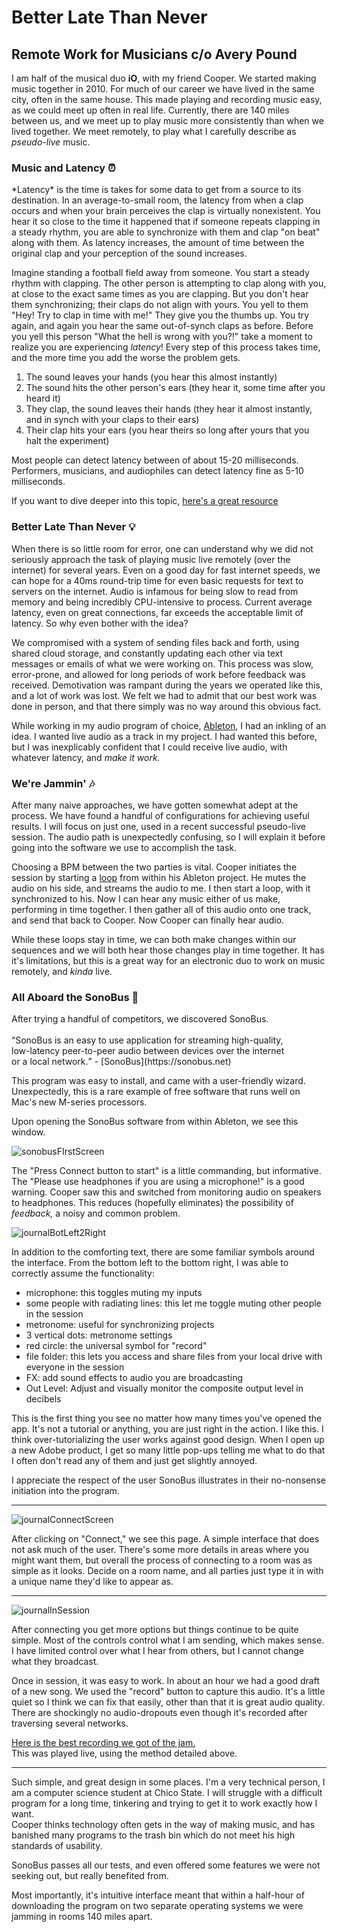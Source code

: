 <h1>Better Late Than Never</h1>
<h2> Remote Work for Musicians
c/o Avery Pound</h2>

I am half of the musical duo **iO**, with my friend Cooper. We started making music together in 2010. 
For much of our career we have lived in the same city, often in the same house. 
This made playing and recording music easy, as we could meet up often in real life.
Currently, there are 140 miles between us, and we meet up to play music more consistently than 
when we lived together. We meet remotely, to play what I carefully describe as *pseudo-live* music. 

<h3>Music and Latency ⏰ </h3>
*Latency* is the time is takes for some data to get from a source to its destination. 
In an average-to-small room, the latency from when a clap occurs and when your brain perceives the clap
is virtually nonexistent. You hear it so close to the time it happened that if someone repeats clapping
in a steady rhythm, you are able to synchronize with them and clap "on beat" along with them. 
As latency increases, the amount of time between the original clap and your perception of the sound increases. 

Imagine standing a football field away from someone. You start a steady rhythm with clapping.
The other person is attempting to clap along with you, at close to the exact same times as you are clapping.
But you don't hear them synchronizing; their claps do not align with yours. 
You yell to them "Hey! Try to clap in time with me!" They give you the thumbs up. 
You try again, and again you hear the same out-of-synch claps as before. 
Before you yell this person "What the hell is wrong with you?!" 
take a moment to realize you are experiencing *latency*!
Every step of this process takes time, and the more time you add the worse the problem gets.

1) The sound leaves your hands (you hear this almost instantly)
2) The sound hits the other person's ears (they hear it, some time after you heard it)
3) They clap, the sound leaves their hands (they hear it almost instantly, and in synch with your claps to their ears)
4) Their clap hits your ears (you hear theirs so long after yours that you halt the experiment)

Most people can detect latency between of about 15-20 milliseconds. 
Performers, musicians, and audiophiles can detect latency fine as 5-10 milliseconds. 

If you want to dive deeper into this topic, [here's a great resource](https://sonobus.net/sonobus_userguide.html#A-bit-of-Physics-Why-can’t-I-jam-with-my-friend-in-Sydney)

<h3> Better Late Than Never 💡</h3>

When there is so little room for error, one can understand why we did not seriously approach
the task of playing music live remotely (over the internet) for several years. 
Even on a good day for fast internet speeds, we can hope for a 40ms round-trip time for even basic 
requests for text to servers on the internet. Audio is infamous for being slow to read from memory and being 
incredibly CPU-intensive to process. Current average latency, even on great connections, 
far exceeds the acceptable limit of latency.
So why even bother with the idea? 

We compromised with a system of sending files back and forth, using shared cloud storage, 
and constantly updating each other via text messages or emails of what we were working on. 
This process was slow, error-prone, and allowed for long periods of work before feedback was received.
Demotivation was rampant during the years we operated like this, and a lot of work was lost.
We felt we had to admit that our best work was done in person,
and that there simply was no way around this obvious fact. 

While working in my audio program of choice, [Ableton](https://www.ableton.com/en/), I had an inkling of an idea. 
I wanted live audio as a track in my project. 
I had wanted this before, but I was inexplicably confident that I could receive live audio,
with whatever latency, and *make it work.*

<h3>We're Jammin' 🎶</h3>
After many naive approaches, we have gotten somewhat adept at the process.
We have found a handful of configurations for achieving useful results. 
I will focus on just one, used in a recent successful pseudo-live session.
The audio path is unexpectedly confusing, so I will explain it before going
into the software we use to accomplish the task.

Choosing a BPM between the two parties is vital. 
Cooper initiates the session by starting a [loop](https://en.wikipedia.org/wiki/Loop_(music)) from within his Ableton project. 
He mutes the audio on his side, and streams the audio to me. 
I then start a loop, with it synchronized to his. 
Now I can hear any music either of us make, performing in time together. 
I then gather all of this audio onto one track, and send that back to Cooper. 
Now Cooper can finally hear audio. 

While these loops stay in time, we can both make changes within our sequences 
and we will both hear those changes play in time together. 
It has it's limitations, but this is a great way for an electronic duo
to work on music remotely, and *kinda* live.

<h3>All Aboard the SonoBus 🚌</h3>
After trying a handful of competitors, we discovered SonoBus.<br> <br>
 <q>SonoBus is an easy to use application for streaming high-quality, <br>
	low-latency peer-to-peer audio between devices over the internet <br>
	or a local network.</q> - [SonoBus](https://sonobus.net) 
<br>

This program was easy to install, and came with a user-friendly wizard. 
Unexpectedly, this is a rare example of free software that runs well on 
Mac's new M-series processors. 

Upon opening the SonoBus software from within Ableton, we see this window. 

![sonobusFIrstScreen](https://user-images.githubusercontent.com/79026876/195743496-072aed65-0871-44f0-82f0-b5b936962877.jpg)


The "Press Connect button to start" is a little commanding, but informative. 
The "Please use headphones if you are using a microphone!" is a good warning. 
Cooper saw this and switched from monitoring audio on speakers to headphones. 
This reduces (hopefully eliminates) the possibility of *feedback,* a noisy and common problem.

![journalBotLeft2Right](https://user-images.githubusercontent.com/79026876/195744247-ba43d2ba-3b15-4ed5-92b8-5fd7ae5c7338.jpg)

In addition to the comforting text, there are some familiar symbols around the interface. 
From the bottom left to the bottom right, I was able to correctly assume the functionality: <br>
- microphone: this toggles muting my inputs
- some people with radiating lines: this let me toggle muting other people in the session
- metronome: useful for synchronizing projects
- 3 vertical dots: metronome settings
- red circle: the universal symbol for "record"
- file folder: this lets you access and share files from your local drive with everyone in the session
- FX: add sound effects to audio you are broadcasting 
- Out Level: Adjust and visually monitor the composite output level in decibels

This is the first thing you see no matter how many times you've opened the app.
It's not a tutorial or anything, you are just right in the action. 
I like this. I think over-tutorializing the user works against good design. 
When I open up a new Adobe product, I get so many little pop-ups telling me what to do
that I often don't read any of them and just get slightly annoyed. 

I appreciate the respect of the user SonoBus illustrates in their no-nonsense initiation into the program. 

--- 

![journalConnectScreen](https://user-images.githubusercontent.com/79026876/195743585-66ada5c9-61dc-48d2-af1c-d113109b1d04.jpg)

After clicking on "Connect," we see this page. 
A simple interface that does not ask much of the user. 
There's some more details in areas where you might want them, 
but overall the process of connecting to a room was as simple as it looks. 
Decide on a room name, and all parties just type it in with a unique name
they'd like to appear as. 

--- 

![journalInSession](https://user-images.githubusercontent.com/79026876/195743610-a1c8c646-987a-45ab-aa91-42e339d332d5.jpg)

After connecting you get more options but things continue to be quite simple. 
Most of the controls control what I am sending, which makes sense. 
I have limited control over what I hear from others, 
but I cannot change what they broadcast. 

Once in session, it was easy to work. 
In about an hour we had a good draft of a new song. 
We used the "record" button to capture this audio. 
It's a little quiet so I think we can fix that easily, 
other than that it is great audio quality. 
There are shockingly no audio-dropouts
even though it's recorded after traversing 
several networks. 

[Here is the best recording we got of the jam.](https://soundcloud.com/dj_in_real_life/io-2022-10-05-230133/s-QLiVcB1deaP?si=293844a07b6e4e0e9f5da20b66cf05cf&utm_source=clipboard&utm_medium=text&utm_campaign=social_sharing) <br>
This was played live, using the method detailed above. 


---

Such simple, and great design in some places. 
I'm a very technical person, 
I am a computer science student at Chico State. 
I will struggle with a difficult program for a long time,
tinkering and trying to get it to work exactly how I want. <br>
Cooper thinks technology often gets in the way of making music, 
and has banished many programs to the trash bin which do not
meet his high standards of usability. 

SonoBus passes all our tests, and even offered some features we were not 
seeking out, but really benefited from. 

Most importantly, it's intuitive interface meant that within a half-hour
of downloading the program on two separate operating systems 
we were jamming in rooms 140 miles apart. 

